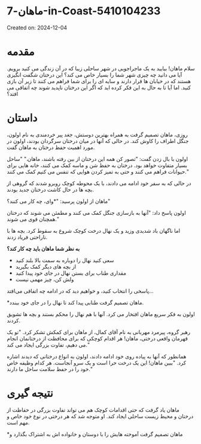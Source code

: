 # ماهان-7-in-Coast-5410104233

Created on: 2024-12-04

**مقدمه**
================================

سلام ماهان! بیایید به یک ماجراجویی در شهر ساحلی زیبا که در آن زندگی می کنید برویم. آیا می دانید چه چیزی شهر شما را بسیار خاص می کند؟ این درختان شگفت انگیزی هستند که در خیابان ها قرار دارند و سایه ای را برای شما فراهم می کنند تا زیر آن بازی کنید. اما آیا تا به حال به این فکر کرده اید که اگر این درختان ناپدید شوند چه اتفاقی می افتد؟

**داستان**
==========

روزی، ماهان تصمیم گرفت به همراه بهترین دوستش، جغد پیر خردمندی به نام اولون، جنگل اطراف را کاوش کند. در حالی که آنها در میان درختان سرگردان بودند، اولون در مورد اهمیت حفظ درختان به ماهان گفت.

اولون با بال زدن گفت: "تصور کن همه این درختان از بین رفته باشند، ماهان." "ساحل بسیار متفاوت خواهد بود. درختان به حفظ شن و ماسه کمک می کنند، خانه هایی برای حیوانات فراهم می کنند و حتی به تمیز کردن هوایی که تنفس می کنیم کمک می کنند."

در حالی که به سفر خود ادامه می دادند، با یک محوطه کوچک روبرو شدند که گروهی از بچه ها در حال کاشت درختان جدید بودند.

 ماهان از اولون پرسید: "*وای، چه کار می کنند؟"

اولون پاسخ داد: "آنها به بازسازی جنگل کمک می کنند و مطمئن می شوند که درختان همچنان قوی می شوند."

اما ناگهان باد شدیدی وزید و یک نهال درخت کوچک شروع به سقوط کرد. بچه ها با ناراحتی فریاد زدند.

**به نظر شما ماهان باید چه کار کند؟**

* سعی کنید نهال را دوباره به سمت بالا بلند کنید
* از بچه های دیگر کمک بگیرید
* مقداری طناب برای بستن نهال در جای خود پیدا کنید
* ولش کن، چیز مهمی نیست

پاسخی را انتخاب کنید، و خواهیم دید که در ادامه چه اتفاقی می‌افتد...

*ماهان تصمیم گرفت طنابی پیدا کند تا نهال را در جای خود ببندد.

اولون به فکر سریع ماهان افتخار می کرد. آنها با هم نهال را محکم بستند و بچه ها تشویق کردند.

رهبر گروه، پیرمرد مهربانی به نام آقای کمال، از ماهان برای کمکش تشکر کرد. "تو یک قهرمان واقعی درختی، ماهان! هر اقدام کوچکی که برای محافظت از درختانمان انجام می دهیم، تفاوت بزرگی ایجاد می کند."

همانطور که آنها به پیاده روی خود ادامه دادند، اولون به انواع درختانی که دیدند اشاره کرد. "ببین ماهان! این یک درخت حرا است و یک سرو آنجاست. هر کدام وظیفه خاص خود را در حفظ سلامت ساحل ما دارند."

**نتیجه گیری**
===============

ماهان یاد گرفت که حتی اقدامات کوچک هم می تواند تفاوت بزرگی در حفاظت از درختان و محیط زیست ساحلی ایجاد کند. او متوجه شد که هر درختی در نوع خود خاص و مهم است.

*ماهان تصمیم گرفت آموخته هایش را با دوستان و خانواده اش به اشتراک بگذارد و